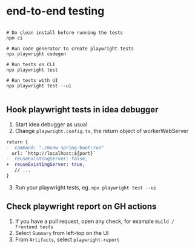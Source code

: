 # end-to-end testing

```shell

# Do clean install before running the tests
npm ci

# Run code generator to create playwright tests
npx playwright codegen

# Run tests on CLI
npx playwright test

# Run tests with UI
npx playwright test --ui


```

## Hook playwright tests in idea debugger

1. Start idea debugger as usual
2. Change `playwright.config.ts`, the return object of workerWebServer

```diff
return {
-  command: "./mvnw spring-boot:run"
  url: `http://localhost:${port}`
-  reuseExistingServer: false,
+  reuseExistingServer: true,
   // ...
}
```

3. Run your playwright tests, eg. `npx playwright test --ui`

## Check playwright report on GH actions

1. If you have a pull request, open any check, for example `Build / Frontend tests`
2. Select `Summary` from left-top on the UI
3. From `Artifacts`, select `playwright-report`
